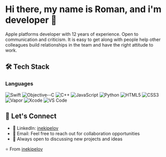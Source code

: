 # Hi there, my name is Roman, and i'm developer 👋

Apple platforms developer with 12 years of experience. Open to communication and criticism. It is easy to
get along with people help other colleagues build relationships in the team and have the right attitude to work.

## 🛠️ Tech Stack

### Languages
![Swift](https://img.shields.io/badge/-Swift-FA7343?style=flat-square&logo=swift&logoColor=white)
![Objective--C](https://img.shields.io/badge/-Objective--C-1575F9?style=flat-square&logo=apple&logoColor=white)
![C++](https://img.shields.io/badge/-C++-00599C?style=flat-square&logo=c%2B%2B&logoColor=white)
![JavaScript](https://img.shields.io/badge/-JavaScript-F7DF1E?style=flat-square&logo=javascript&logoColor=black)
![Python](https://img.shields.io/badge/-Python-3776AB?style=flat-square&logo=python&logoColor=white)
![HTML5](https://img.shields.io/badge/-HTML5-E34F26?style=flat-square&logo=html5&logoColor=white)
![CSS3](https://img.shields.io/badge/-CSS3-1572B6?style=flat-square&logo=css3&logoColor=white)
![Vapor](https://img.shields.io/badge/-Vapor-0D1117?style=flat-square&logo=vapor&logoColor=white)
![Xcode](https://img.shields.io/badge/-Xcode-1575F9?style=flat-square&logo=xcode&logoColor=white)
![VS Code](https://img.shields.io/badge/-VS%20Code-007ACC?style=flat-square&logo=visual-studio-code&logoColor=white)

## 🤝 Let's Connect
- 💼 LinkedIn: [inekipelov](https://www.linkedin.com/in/inekipelov/)
- 📧 Email: Feel free to reach out for collaboration opportunities
- 💬 Always open to discussing new projects and ideas

⭐️ From [inekipelov](https://github.com/inekipelov)